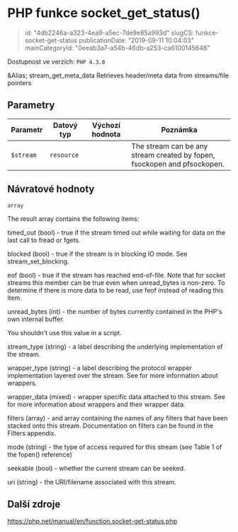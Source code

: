 PHP funkce socket_get_status()
================================

> id: "4db2246a-a323-4ea9-a5ec-7de9e85a993d"
> slugCS: funkce-socket-get-status
> publicationDate: "2019-09-11 10:04:03"
> mainCategoryId: "0eeab3a7-a54b-46db-a253-ca6100145648"

Dostupnost ve verzích: `PHP 4.3.0`

&Alias; <function>stream_get_meta_data</function>
Retrieves header/meta data from streams/file pointers


Parametry
--------------

| Parametr | Datový typ | Výchozí hodnota | Poznámka |
|-----|-----|-----|-----|
| `$stream` | `resource` |  | The stream can be any stream created by fopen, fsockopen and pfsockopen. |


Návratové hodnoty
----------------

`array`

The result array contains the following items:
</p>
<p>
timed_out (bool) - true if the stream
timed out while waiting for data on the last call to
fread or fgets.
</p>
<p>
blocked (bool) - true if the stream is
in blocking IO mode. See stream_set_blocking.
</p>
<p>
eof (bool) - true if the stream has reached
end-of-file. Note that for socket streams this member can be true
even when unread_bytes is non-zero. To
determine if there is more data to be read, use
feof instead of reading this item.
</p>
<p>
unread_bytes (int) - the number of bytes
currently contained in the PHP's own internal buffer.
</p>
You shouldn't use this value in a script.
<p>
stream_type (string) - a label describing
the underlying implementation of the stream.
</p>
<p>
wrapper_type (string) - a label describing
the protocol wrapper implementation layered over the stream.
See for more information about wrappers.
</p>
<p>
wrapper_data (mixed) - wrapper specific
data attached to this stream. See for
more information about wrappers and their wrapper data.
</p>
<p>
filters (array) - and array containing
the names of any filters that have been stacked onto this stream.
Documentation on filters can be found in the
Filters appendix.
</p>
<p>
mode (string) - the type of access required for
this stream (see Table 1 of the fopen() reference)
</p>
<p>
seekable (bool) - whether the current stream can
be seeked.
</p>
<p>
uri (string) - the URI/filename associated with this
stream.

Další zdroje
------------

https://php.net/manual/en/function.socket-get-status.php
